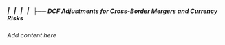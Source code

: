 ##### |   |   |   |   ├── DCF Adjustments for Cross-Border Mergers and Currency Risks

*Add content here*